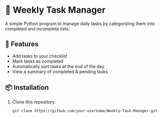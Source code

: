 # 📝 Weekly Task Manager

A simple Python program to manage daily tasks by categorizing them into completed and incomplete lists.

## 🚀 Features
- Add tasks to your checklist
- Mark tasks as completed
- Automatically sort tasks at the end of the day
- View a summary of completed & pending tasks

## 📦 Installation
1. Clone this repository:
   ```sh
   git clone https://github.com/your-username/Weekly-Task-Manager.git
